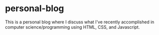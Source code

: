 # personal-blog
This is a personal blog where I discuss what I've recently accomplished in computer science/programming using HTML, CSS, and Javascript.
